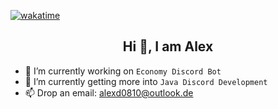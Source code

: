 [![wakatime](https://wakatime.com/badge/user/bf075e50-73b6-4492-90e0-7d75b2806ff5.svg)](https://wakatime.com/@bf075e50-73b6-4492-90e0-7d75b2806ff5)
<center> <h2>Hi 👋, I am Alex</h2> </center>

- 🔭 I’m currently working on `Economy Discord Bot`
- 🌱 I’m currently getting more into `Java Discord Development`
- 📫 Drop an email: alexd0810@outlook.de
